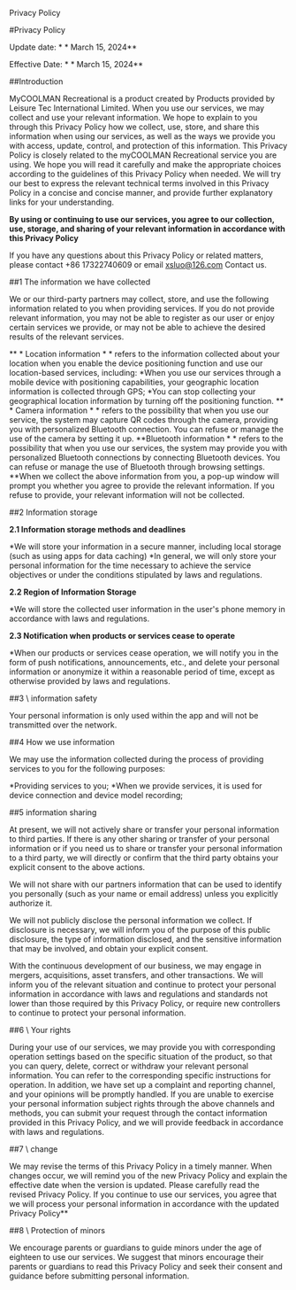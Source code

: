 Privacy Policy

#Privacy Policy

Update date: * * March 15, 2024**

Effective Date: * * March 15, 2024**

##Introduction

MyCOOLMAN Recreational is a product created by
Products provided by Leisure Tec International Limited. When you use our services, we may collect and use your relevant information. We hope to explain to you through this Privacy Policy how we collect, use, store, and share this information when using our services, as well as the ways we provide you with access, update, control, and protection of this information. This Privacy Policy is closely related to the myCOOLMAN Recreational service you are using. We hope you will read it carefully and make the appropriate choices according to the guidelines of this Privacy Policy when needed. We will try our best to express the relevant technical terms involved in this Privacy Policy in a concise and concise manner, and provide further explanatory links for your understanding.

**By using or continuing to use our services, you agree to our collection, use, storage, and sharing of your relevant information in accordance with this Privacy Policy**

If you have any questions about this Privacy Policy or related matters, please contact +86 17322740609 or email xsluo@126.com Contact us.

##1 The information we have collected

We or our third-party partners may collect, store, and use the following information related to you when providing services. If you do not provide relevant information, you may not be able to register as our user or enjoy certain services we provide, or may not be able to achieve the desired results of the relevant services.

** * Location information * * refers to the information collected about your location when you enable the device positioning function and use our location-based services, including:
*When you use our services through a mobile device with positioning capabilities, your geographic location information is collected through GPS;
*You can stop collecting your geographical location information by turning off the positioning function.
** * Camera information * * refers to the possibility that when you use our service, the system may capture QR codes through the camera, providing you with personalized Bluetooth connection. You can refuse or manage the use of the camera by setting it up.
**Bluetooth information * * refers to the possibility that when you use our services, the system may provide you with personalized Bluetooth connections by connecting Bluetooth devices. You can refuse or manage the use of Bluetooth through browsing settings.
**When we collect the above information from you, a pop-up window will prompt you whether you agree to provide the relevant information. If you refuse to provide, your relevant information will not be collected.

##2 Information storage

**2.1 Information storage methods and deadlines**

*We will store your information in a secure manner, including local storage (such as using apps for data caching)
*In general, we will only store your personal information for the time necessary to achieve the service objectives or under the conditions stipulated by laws and regulations.

**2.2 Region of Information Storage**

*We will store the collected user information in the user's phone memory in accordance with laws and regulations.

**2.3 Notification when products or services cease to operate**

*When our products or services cease operation, we will notify you in the form of push notifications, announcements, etc., and delete your personal information or anonymize it within a reasonable period of time, except as otherwise provided by laws and regulations.

##3 \ information safety

Your personal information is only used within the app and will not be transmitted over the network.

##4 How we use information

We may use the information collected during the process of providing services to you for the following purposes:

*Providing services to you;
*When we provide services, it is used for device connection and device model recording;

##5 information sharing 

At present, we will not actively share or transfer your personal information to third parties. If there is any other sharing or transfer of your personal information or if you need us to share or transfer your personal information to a third party, we will directly or confirm that the third party obtains your explicit consent to the above actions.

We will not share with our partners information that can be used to identify you personally (such as your name or email address) unless you explicitly authorize it.

We will not publicly disclose the personal information we collect. If disclosure is necessary, we will inform you of the purpose of this public disclosure, the type of information disclosed, and the sensitive information that may be involved, and obtain your explicit consent.

With the continuous development of our business, we may engage in mergers, acquisitions, asset transfers, and other transactions. We will inform you of the relevant situation and continue to protect your personal information in accordance with laws and regulations and standards not lower than those required by this Privacy Policy, or require new controllers to continue to protect your personal information.

##6 \ Your rights

During your use of our services, we may provide you with corresponding operation settings based on the specific situation of the product, so that you can query, delete, correct or withdraw your relevant personal information. You can refer to the corresponding specific instructions for operation. In addition, we have set up a complaint and reporting channel, and your opinions will be promptly handled. If you are unable to exercise your personal information subject rights through the above channels and methods, you can submit your request through the contact information provided in this Privacy Policy, and we will provide feedback in accordance with laws and regulations.


##7 \ change

We may revise the terms of this Privacy Policy in a timely manner. When changes occur, we will remind you of the new Privacy Policy and explain the effective date when the version is updated. Please carefully read the revised Privacy Policy. If you continue to use our services, you agree that we will process your personal information in accordance with the updated Privacy Policy**

##8 \ Protection of minors

We encourage parents or guardians to guide minors under the age of eighteen to use our services. We suggest that minors encourage their parents or guardians to read this Privacy Policy and seek their consent and guidance before submitting personal information.

